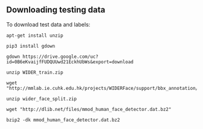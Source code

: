 ## Downloading testing data

To download test data and labels:

    apt-get install unzip

    pip3 install gdown

    gdown https://drive.google.com/uc?id=0B6eKvaijfFUDQUUwd21EckhUbWs&export=download

    unzip WIDER_train.zip

    wget "http://mmlab.ie.cuhk.edu.hk/projects/WIDERFace/support/bbx_annotation/wider_face_split.zip"

    unzip wider_face_split.zip

    wget "http://dlib.net/files/mmod_human_face_detector.dat.bz2"

    bzip2 -dk mmod_human_face_detector.dat.bz2
